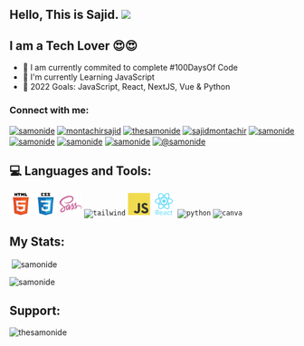 <!-- welcome message -->
<h2>Hello, This is Sajid. <img src="https://media.giphy.com/media/hvRJCLFzcasrR4ia7z/giphy.gif" width="25px"> </h2>

###

## I am a Tech Lover 😍😍

- 📙 I am currently commited to complete #100DaysOf Code
- 🌱 I'm currently Learning JavaScript
- 🎯 2022 Goals: JavaScript, React, NextJS, Vue & Python

<h3 align="left">Connect with me:</h3>
<p align="left">
<a href="https://codepen.io/samonide" target="blank"><img align="center" src="https://raw.githubusercontent.com/rahuldkjain/github-profile-readme-generator/master/src/images/icons/Social/codepen.svg" alt="samonide" height="30" width="40" /></a>
<a href="https://dev.to/montachirsajid" target="blank"><img align="center" src="https://raw.githubusercontent.com/rahuldkjain/github-profile-readme-generator/master/src/images/icons/Social/devto.svg" alt="montachirsajid" height="30" width="40" /></a>
<a href="https://twitter.com/thesamonide" target="blank"><img align="center" src="https://raw.githubusercontent.com/rahuldkjain/github-profile-readme-generator/master/src/images/icons/Social/twitter.svg" alt="thesamonide" height="30" width="40" /></a>
<a href="https://linkedin.com/in/sajidmontachir" target="blank"><img align="center" src="https://raw.githubusercontent.com/rahuldkjain/github-profile-readme-generator/master/src/images/icons/Social/linked-in-alt.svg" alt="sajidmontachir" height="30" width="40" /></a>
<a href="https://codesandbox.com/samonide" target="blank"><img align="center" src="https://raw.githubusercontent.com/rahuldkjain/github-profile-readme-generator/master/src/images/icons/Social/codesandbox.svg" alt="samonide" height="30" width="40" /></a>
<a href="https://fb.com/samonide" target="blank"><img align="center" src="https://raw.githubusercontent.com/rahuldkjain/github-profile-readme-generator/master/src/images/icons/Social/facebook.svg" alt="samonide" height="30" width="40" /></a>
<a href="https://instagram.com/samonide" target="blank"><img align="center" src="https://raw.githubusercontent.com/rahuldkjain/github-profile-readme-generator/master/src/images/icons/Social/instagram.svg" alt="samonide" height="30" width="40" /></a>
<a href="https://dribbble.com/samonide" target="blank"><img align="center" src="https://raw.githubusercontent.com/rahuldkjain/github-profile-readme-generator/master/src/images/icons/Social/dribbble.svg" alt="samonide" height="30" width="40" /></a>
<a href="https://medium.com/@samonide" target="blank"><img align="center" src="https://raw.githubusercontent.com/rahuldkjain/github-profile-readme-generator/master/src/images/icons/Social/medium.svg" alt="@samonide" height="30" width="40" /></a>
</p>



## 💻 Languages and Tools:

<code><img src="https://raw.githubusercontent.com/devicons/devicon/master/icons/html5/html5-original-wordmark.svg" alt="html5" width="40" height="40"/></code>
<code><img src="https://raw.githubusercontent.com/devicons/devicon/master/icons/css3/css3-original-wordmark.svg" alt="css3" width="40" height="40"/></code>
<code><img src="https://raw.githubusercontent.com/devicons/devicon/master/icons/sass/sass-original.svg" alt="sass" width="40" height="40"/></code>
<code><img src="https://www.vectorlogo.zone/logos/tailwindcss/tailwindcss-icon.svg" alt="tailwind" width="40" height="40"/></code>
<code><img src="https://raw.githubusercontent.com/devicons/devicon/master/icons/javascript/javascript-original.svg" alt="javascript" width="40" height="40"/></code>
<code><img src="https://raw.githubusercontent.com/devicons/devicon/master/icons/react/react-original-wordmark.svg" alt="react" width="40" height="40"/></code>
<code><img src="https://cdn.jsdelivr.net/gh/devicons/devicon/icons/python/python-original-wordmark.svg" alt="python" width="40" height="40"/></code>
<code><img src="https://cdn.jsdelivr.net/gh/devicons/devicon/icons/canva/canva-original.svg" alt="canva" width="40" height="40"/></code>


## My Stats:

<p>&nbsp;<img align="center" src="https://github-readme-stats.vercel.app/api?username=samonide&show_icons=true&theme=gotham&title_color=3cb480&locale=en" alt="samonide" /></p>

<p><img align="left" src="https://github-readme-stats.vercel.app/api/top-langs?username=samonide&show_icons=true&theme=gotham&title_color=3cb480&locale=en&layout=compact" alt="samonide" /></p> <br>

## Support:
<p><a href="https://www.buymeacoffee.com/thesamonide"> <img align="left" src="https://cdn.buymeacoffee.com/buttons/v2/default-yellow.png" height="50" width="210" alt="thesamonide" /></a></p><br><br>

